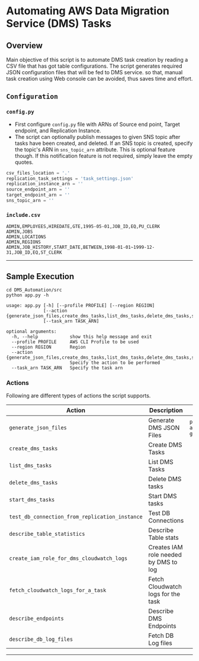 # Automating AWS Data Migration Service (DMS) Tasks

## Overview
Main objective of this script is to automate DMS task creation by reading a CSV file that has got table configurations. The script generates required JSON configuration files that will be fed to DMS service. so that, manual task creation using Web console can be avoided, thus saves time and effort. 

## `Configuration`

### `config.py`
- First configure `config.py` file with ARNs of Source end point, Target endpoint, and Replication Instance.
- The script can optionally publish messages to given SNS topic after tasks have been created, and deleted. If an SNS topic is created, specify the topic's ARN in `sns_topic_arn` attribute. This is optional feature though. If this notification feature is not required, simply leave the empty quotes.  

```python
csv_files_location = '.'
replication_task_settings = 'task_settings.json'
replication_instance_arn = ''
source_endpoint_arn = ''
target_endpoint_arn = ''
sns_topic_arn = ''
```

### `include.csv`
```shell script
ADMIN,EMPLOYEES,HIREDATE,GTE,1995-05-01,JOB_ID,EQ,PU_CLERK
ADMIN,JOBS
ADMIN,LOCATIONS
ADMIN,REGIONS
ADMIN,JOB_HISTORY,START_DATE,BETWEEN,1998-01-01~1999-12-31,JOB_ID,EQ,ST_CLERK
```

****
## Sample Execution

```shell script
cd DMS_Automation/src
python app.py -h
```

```
usage: app.py [-h] [--profile PROFILE] [--region REGION]
              [--action {generate_json_files,create_dms_tasks,list_dms_tasks,delete_dms_tasks,start_dms_tasks,test_db_connection_from_replication_instance,describe_table_statistics,create_iam_role_for_dms_cloudwatch_logs,fetch_cloudwatch_logs_for_a_task,describe_endpoints,describe_db_log_files}]
              [--task_arn TASK_ARN]

optional arguments:
  -h, --help            show this help message and exit
  --profile PROFILE     AWS CLI Profile to be used
  --region REGION       Region
  --action {generate_json_files,create_dms_tasks,list_dms_tasks,delete_dms_tasks,start_dms_tasks,test_db_connection_from_replication_instance,describe_table_statistics,create_iam_role_for_dms_cloudwatch_logs,fetch_cloudwatch_logs_for_a_task,describe_endpoints,describe_db_log_files}
                        Specify the action to be performed
  --task_arn TASK_ARN   Specify the task arn
```

### Actions
Following are different types of actions the script supports.

Action | Description | Sample|
--- | --- | --- | 
`generate_json_files`|Generate DMS JSON Files|`python app.py --action generate_json_files`|
`create_dms_tasks`|Create DMS Tasks|
`list_dms_tasks`|List DMS Tasks|
`delete_dms_tasks`|Delete DMS tasks|
`start_dms_tasks`|Start DMS tasks|
`test_db_connection_from_replication_instance`|Test DB Connections
`describe_table_statistics`|Describe Table stats
`create_iam_role_for_dms_cloudwatch_logs`|Creates IAM role needed by DMS to log
`fetch_cloudwatch_logs_for_a_task`|Fetch Cloudwatch logs for the task|
`describe_endpoints`|Describe DMS Endpoints|
`describe_db_log_files`|Fetch DB Log files|
****
